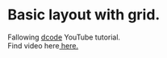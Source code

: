 # Basic layout with grid.
Fallowing <a href="https://www.youtube.com/@dcode-software">dcode</a> YouTube tutorial.
<br>
Find video here<a href="https://www.youtube.com/watch?v=Y9rHsdCxU8Q&t=914s"> here.</a>